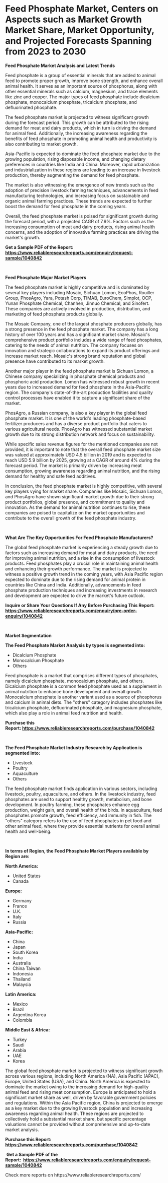 <p><h1>Feed Phosphate Market, Centers on Aspects such as Market Growth Market Share, Market Opportunity, and Projected Forecasts Spanning from 2023 to 2030</h1></p><p><strong>Feed Phosphate Market Analysis and Latest Trends</strong></p>
<p><p>Feed phosphate is a group of essential minerals that are added to animal feed to promote proper growth, improve bone strength, and enhance overall animal health. It serves as an important source of phosphorus, along with other essential minerals such as calcium, magnesium, and trace elements like zinc and copper. The major types of feed phosphate include dicalcium phosphate, monocalcium phosphate, tricalcium phosphate, and defluorinated phosphate.</p><p>The feed phosphate market is projected to witness significant growth during the forecast period. This growth can be attributed to the rising demand for meat and dairy products, which in turn is driving the demand for animal feed. Additionally, the increasing awareness regarding the benefits of feed phosphate in promoting animal health and productivity is also contributing to market growth.</p><p>Asia-Pacific is expected to dominate the feed phosphate market due to the growing population, rising disposable income, and changing dietary preferences in countries like India and China. Moreover, rapid urbanization and industrialization in these regions are leading to an increase in livestock production, thereby augmenting the demand for feed phosphate.</p><p>The market is also witnessing the emergence of new trends such as the adoption of precision livestock farming techniques, advancements in feed manufacturing technologies, and increasing focus on sustainable and organic animal farming practices. These trends are expected to further boost the demand for feed phosphate in the coming years.</p><p>Overall, the feed phosphate market is poised for significant growth during the forecast period, with a projected CAGR of 7.9%. Factors such as the increasing consumption of meat and dairy products, rising animal health concerns, and the adoption of innovative farming practices are driving the market's growth.</p></p>
<p><strong>Get a Sample PDF of the Report:&nbsp; <a href="https://www.reliableresearchreports.com/enquiry/request-sample/1040842">https://www.reliableresearchreports.com/enquiry/request-sample/1040842</a></strong></p>
<p>&nbsp;</p>
<p><strong>Feed Phosphate Major Market Players</strong></p>
<p><p>The feed phosphate market is highly competitive and is dominated by several key players including Mosaic, Sichuan Lomon, EcoPhos, Rouiller Group, PhosAgro, Yara, Potash Corp, TIMAB, EuroChem, Simplot, OCP, Yunan Phosphate Chemical, Chanhen, Jinnuo Chemical, and Sinofert. These companies are actively involved in production, distribution, and marketing of feed phosphate products globally.</p><p>The Mosaic Company, one of the largest phosphate producers globally, has a strong presence in the feed phosphate market. The company has a long history of over 100 years and has a significant market share. Mosaic's comprehensive product portfolio includes a wide range of feed phosphates, catering to the needs of animal nutrition. The company focuses on innovation and strategic collaborations to expand its product offerings and increase market reach. Mosaic's strong brand reputation and global presence have contributed to its market growth.</p><p>Another major player in the feed phosphate market is Sichuan Lomon, a Chinese company specializing in phosphate chemical products and phosphoric acid production. Lomon has witnessed robust growth in recent years due to increased demand for feed phosphate in the Asia-Pacific region. The company's state-of-the-art production facilities and quality control processes have enabled it to capture a significant share of the market.</p><p>PhosAgro, a Russian company, is also a key player in the global feed phosphate market. It is one of the world's leading phosphate-based fertilizer producers and has a diverse product portfolio that caters to various agricultural needs. PhosAgro has witnessed substantial market growth due to its strong distribution network and focus on sustainability.</p><p>While specific sales revenue figures for the mentioned companies are not provided, it is important to note that the overall feed phosphate market size was valued at approximately USD 4.5 billion in 2019 and is expected to reach USD 5.9 billion by 2025, growing at a CAGR of around 4% during the forecast period. The market is primarily driven by increasing meat consumption, growing awareness regarding animal nutrition, and the rising demand for healthy and safe feed additives.</p><p>In conclusion, the feed phosphate market is highly competitive, with several key players vying for market share. Companies like Mosaic, Sichuan Lomon, and PhosAgro have shown significant market growth due to their strong product portfolios, global presence, and commitment to quality and innovation. As the demand for animal nutrition continues to rise, these companies are poised to capitalize on the market opportunities and contribute to the overall growth of the feed phosphate industry.</p></p>
<p>&nbsp;</p>
<p><strong>What Are The Key Opportunities For Feed Phosphate Manufacturers?</strong></p>
<p><p>The global feed phosphate market is experiencing a steady growth due to factors such as increasing demand for meat and dairy products, the need for improving animal nutrition, and a rise in the consumption of livestock products. Feed phosphates play a crucial role in maintaining animal health and enhancing their growth performance. The market is projected to witness a positive growth trend in the coming years, with Asia Pacific region expected to dominate due to the rising demand for animal protein in countries like China and India. Additionally, advancements in feed phosphate production techniques and increasing investments in research and development are expected to drive the market's future outlook.</p></p>
<p><strong>Inquire or Share Your Questions If Any Before Purchasing This Report: <a href="https://www.reliableresearchreports.com/enquiry/pre-order-enquiry/1040842">https://www.reliableresearchreports.com/enquiry/pre-order-enquiry/1040842</a></strong></p>
<p>&nbsp;</p>
<p><strong>Market Segmentation</strong></p>
<p><strong>The Feed Phosphate Market Analysis by types is segmented into:</strong></p>
<p><ul><li>Dicalcium Phosphate</li><li>Monocalcium Phosphate</li><li>Others</li></ul></p>
<p><p>Feed phosphate is a market that comprises different types of phosphates, namely dicalcium phosphate, monocalcium phosphate, and others. Dicalcium phosphate is a common feed phosphate used as a supplement in animal nutrition to enhance bone development and overall growth. Monocalcium phosphate is another variant used as a source of phosphorus and calcium in animal diets. The "others" category includes phosphates like tricalcium phosphate, defluorinated phosphate, and magnesium phosphate, which also play a role in animal feed nutrition and health.</p></p>
<p><strong>Purchase this Report:&nbsp;<a href="https://www.reliableresearchreports.com/purchase/1040842">https://www.reliableresearchreports.com/purchase/1040842</a></strong></p>
<p>&nbsp;</p>
<p><strong>The Feed Phosphate Market Industry Research by Application is segmented into:</strong></p>
<p><ul><li>Livestock</li><li>Poultry</li><li>Aquaculture</li><li>Others</li></ul></p>
<p><p>The feed phosphate market finds application in various sectors, including livestock, poultry, aquaculture, and others. In the livestock industry, feed phosphates are used to support healthy growth, metabolism, and bone development. In poultry farming, these phosphates enhance egg production, weight gain, and overall health of the birds. In aquaculture, feed phosphates promote growth, feed efficiency, and immunity in fish. The "others" category refers to the use of feed phosphates in pet food and other animal feed, where they provide essential nutrients for overall animal health and well-being.</p></p>
<p>&nbsp;</p>
<p><strong>In terms of Region, the Feed Phosphate Market Players available by Region are:</strong></p>
<p>
    <p> <strong> North America: </strong>
        <ul>
            <li>United States</li>
            <li>Canada</li>
        </ul>
        </p> 
    <p> <strong> Europe: </strong>
        <ul>
            <li>Germany</li>
            <li>France</li>
            <li>U.K.</li>
            <li>Italy</li>
            <li>Russia</li>
        </ul>
        </p> 
    <p> <strong> Asia-Pacific: </strong>
        <ul>
            <li>China</li>
            <li>Japan</li>
            <li>South Korea</li>
            <li>India</li>
            <li>Australia</li>
            <li>China Taiwan</li>
            <li>Indonesia</li>
            <li>Thailand</li>
            <li>Malaysia</li>
        </ul>
        </p> 
    <p> <strong> Latin America: </strong>
        <ul>
            <li>Mexico</li>
            <li>Brazil</li>
            <li>Argentina Korea</li>
            <li>Colombia</li>
        </ul>
        </p> 
    <p> <strong> Middle East & Africa: </strong>
        <ul>
            <li>Turkey</li>
            <li>Saudi</li>
            <li>Arabia</li>
            <li>UAE</li>
            <li>Korea</li>
        </ul>
    </p>
    </p>
<p><p>The global feed phosphate market is projected to witness significant growth across various regions, including North America (NA), Asia Pacific (APAC), Europe, United States (USA), and China. North America is expected to dominate the market owing to the increasing demand for high-quality animal feed and rising meat consumption. Europe is anticipated to hold a significant market share as well, driven by favorable government policies and regulations. Within the Asia Pacific region, China is projected to emerge as a key market due to the growing livestock population and increasing awareness regarding animal health. These regions are projected to collectively hold a substantial market share, but specific percentage valuations cannot be provided without comprehensive and up-to-date market analysis.</p></p>
<p><strong>Purchase this Report: <a href="https://www.reliableresearchreports.com/purchase/1040842">https://www.reliableresearchreports.com/purchase/1040842</a></strong></p>
<p>&nbsp;<strong>Get a Sample PDF of the Report:&nbsp;&nbsp;<a href="https://www.reliableresearchreports.com/enquiry/request-sample/1040842">https://www.reliableresearchreports.com/enquiry/request-sample/1040842</a></strong></p>
<p><strong></strong></p>
<p>Check more reports on https://www.reliableresearchreports.com/</p>